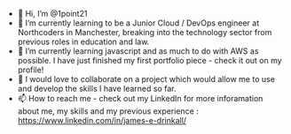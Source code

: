 - 👋 Hi, I’m @1point21
- 👀 I’m currently learning to be a Junior Cloud / DevOps engineer at Northcoders in Manchester, breaking into the technology sector from previous roles in education and law.
- 🌱 I’m currently learning javascript and as much to do with AWS as possible. I have just finished my first portfolio piece - check it out on my profile!
- 💞️ I would love to collaborate on a project which would allow me to use and develop the skills I have learned so far.
- 📫 How to reach me - check out my LinkedIn for more inforamation about me, my skills and my previous experience : https://www.linkedin.com/in/james-e-drinkall/

<!---
1point21/1point21 is a ✨ special ✨ repository because its `README.md` (this file) appears on your GitHub profile.
You can click the Preview link to take a look at your changes.
--->
